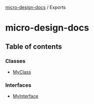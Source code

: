 [micro-design-docs](README.md) / Exports

# micro-design-docs

## Table of contents

### Classes

- [MyClass](classes/MyClass.md)

### Interfaces

- [MyInterface](interfaces/MyInterface.md)
